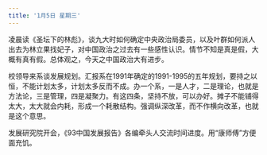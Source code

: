 ```yaml
---
title: '1月5日 星期三'
---    
```

凌晨读《圣坛下的林彪》，谈九大时如何确定中央政治局委员，以及叶群如何派人出去为林立果找妃子，对中国政治之过去有一些感性认识。情节不知是真是假，大概有真有假。总体观之，今天之中国政治大有进步。

校领导来系谈发展规划。汇报系在1991年确定的1991-1995的五年规划，要持之以恒，不能计划太多，计划太多反而不成。办一个系，一是人才，二是理论，也就是方法论，三是管理，四是凝聚力。有这四条，坚持不放，可以办好。摊子不能铺得太大，太大就会内耗，形成一个耗散结构。强调纵深改革，而不作横向改革，也就是这个意思。

发展研究院开会，《93中国发展报告》各编牵头人交流时间进度。用“康师傅”方便面充饥。